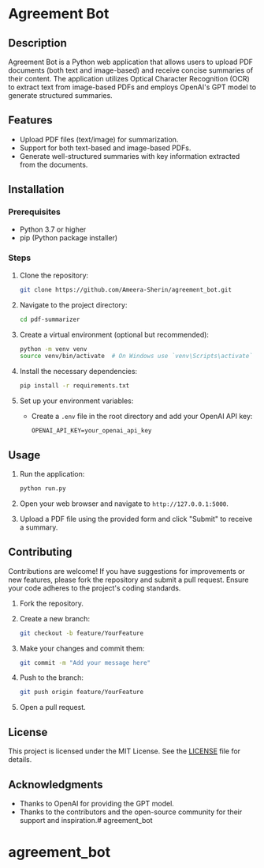 # Agreement Bot

## Description
Agreement Bot is a Python web application that allows users to upload PDF documents (both text and image-based) and receive concise summaries of their content. The application utilizes Optical Character Recognition (OCR) to extract text from image-based PDFs and employs OpenAI's GPT model to generate structured summaries.

## Features
- Upload PDF files (text/image) for summarization.
- Support for both text-based and image-based PDFs.
- Generate well-structured summaries with key information extracted from the documents.

## Installation

### Prerequisites
- Python 3.7 or higher
- pip (Python package installer)

### Steps
1. Clone the repository:
   ```bash
   git clone https://github.com/Ameera-Sherin/agreement_bot.git
   ```

2. Navigate to the project directory:
   ```bash
   cd pdf-summarizer
   ```

3. Create a virtual environment (optional but recommended):
   ```bash
   python -m venv venv
   source venv/bin/activate  # On Windows use `venv\Scripts\activate`
   ```

4. Install the necessary dependencies:
   ```bash
   pip install -r requirements.txt
   ```

5. Set up your environment variables:
   - Create a `.env` file in the root directory and add your OpenAI API key:
     ```
     OPENAI_API_KEY=your_openai_api_key
     ```

## Usage
1. Run the application:
   ```bash
   python run.py
   ```

2. Open your web browser and navigate to `http://127.0.0.1:5000`.

3. Upload a PDF file using the provided form and click "Submit" to receive a summary.

## Contributing
Contributions are welcome! If you have suggestions for improvements or new features, please fork the repository and submit a pull request. Ensure your code adheres to the project's coding standards.

1. Fork the repository.
2. Create a new branch:
   ```bash
   git checkout -b feature/YourFeature
   ```

3. Make your changes and commit them:
   ```bash
   git commit -m "Add your message here"
   ```

4. Push to the branch:
   ```bash
   git push origin feature/YourFeature
   ```

5. Open a pull request.

## License
This project is licensed under the MIT License. See the [LICENSE](LICENSE) file for details.

## Acknowledgments
- Thanks to OpenAI for providing the GPT model.
- Thanks to the contributors and the open-source community for their support and inspiration.# agreement_bot
# agreement_bot
